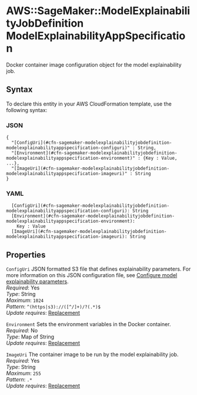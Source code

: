 # AWS::SageMaker::ModelExplainabilityJobDefinition ModelExplainabilityAppSpecification<a name="aws-properties-sagemaker-modelexplainabilityjobdefinition-modelexplainabilityappspecification"></a>

Docker container image configuration object for the model explainability job\.

## Syntax<a name="aws-properties-sagemaker-modelexplainabilityjobdefinition-modelexplainabilityappspecification-syntax"></a>

To declare this entity in your AWS CloudFormation template, use the following syntax:

### JSON<a name="aws-properties-sagemaker-modelexplainabilityjobdefinition-modelexplainabilityappspecification-syntax.json"></a>

```
{
  "[ConfigUri](#cfn-sagemaker-modelexplainabilityjobdefinition-modelexplainabilityappspecification-configuri)" : String,
  "[Environment](#cfn-sagemaker-modelexplainabilityjobdefinition-modelexplainabilityappspecification-environment)" : {Key : Value, ...},
  "[ImageUri](#cfn-sagemaker-modelexplainabilityjobdefinition-modelexplainabilityappspecification-imageuri)" : String
}
```

### YAML<a name="aws-properties-sagemaker-modelexplainabilityjobdefinition-modelexplainabilityappspecification-syntax.yaml"></a>

```
  [ConfigUri](#cfn-sagemaker-modelexplainabilityjobdefinition-modelexplainabilityappspecification-configuri): String
  [Environment](#cfn-sagemaker-modelexplainabilityjobdefinition-modelexplainabilityappspecification-environment): 
    Key : Value
  [ImageUri](#cfn-sagemaker-modelexplainabilityjobdefinition-modelexplainabilityappspecification-imageuri): String
```

## Properties<a name="aws-properties-sagemaker-modelexplainabilityjobdefinition-modelexplainabilityappspecification-properties"></a>

`ConfigUri`  <a name="cfn-sagemaker-modelexplainabilityjobdefinition-modelexplainabilityappspecification-configuri"></a>
JSON formatted S3 file that defines explainability parameters\. For more information on this JSON configuration file, see [Configure model explainability parameters](https://docs.aws.amazon.com/sagemaker/latest/dg/clarify-config-json-monitor-model-explainability-parameters.html)\.  
*Required*: Yes  
*Type*: String  
*Maximum*: `1024`  
*Pattern*: `^(https|s3)://([^/]+)/?(.*)$`  
*Update requires*: [Replacement](https://docs.aws.amazon.com/AWSCloudFormation/latest/UserGuide/using-cfn-updating-stacks-update-behaviors.html#update-replacement)

`Environment`  <a name="cfn-sagemaker-modelexplainabilityjobdefinition-modelexplainabilityappspecification-environment"></a>
Sets the environment variables in the Docker container\.  
*Required*: No  
*Type*: Map of String  
*Update requires*: [Replacement](https://docs.aws.amazon.com/AWSCloudFormation/latest/UserGuide/using-cfn-updating-stacks-update-behaviors.html#update-replacement)

`ImageUri`  <a name="cfn-sagemaker-modelexplainabilityjobdefinition-modelexplainabilityappspecification-imageuri"></a>
The container image to be run by the model explainability job\.  
*Required*: Yes  
*Type*: String  
*Maximum*: `255`  
*Pattern*: `.*`  
*Update requires*: [Replacement](https://docs.aws.amazon.com/AWSCloudFormation/latest/UserGuide/using-cfn-updating-stacks-update-behaviors.html#update-replacement)